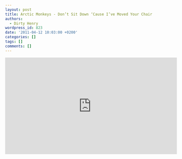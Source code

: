 ```yaml
---
layout: post
title: Arctic Monkeys - Don’t Sit Down ‘Cause I’ve Moved Your Chair
authors:
  - Dirty Henry
wordpress_id: 823
date: '2011-04-12 10:03:00 +0200'
categories: []
tags: []
comments: []
---
```

<iframe width="560" height="315" src="http://www.youtube.com/embed/h1vYbHHhqYE" frameborder="0" allowfullscreen></iframe>
